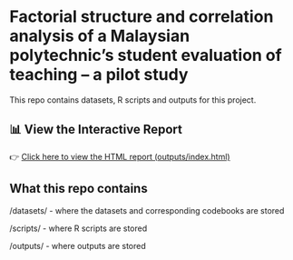 # Factorial structure and correlation analysis of a Malaysian polytechnic’s student evaluation of teaching – a pilot study
This repo contains datasets, R scripts and outputs for this project.

## 📊 View the Interactive Report

👉 [Click here to view the HTML report (outputs/index.html)](https://mrcharlesmy.github.io/polycc-set-efa-cfa/outputs/)

## What this repo contains
<p>/datasets/ - where the datasets and corresponding codebooks are stored<br>
<p>/scripts/ - where R scripts are stored<br>
<p>/outputs/ - where outputs are stored
